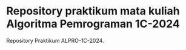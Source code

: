# Repository praktikum mata kuliah Algoritma Pemrograman 1C-2024

Repository Praktikum ALPRO-1C-2024.
